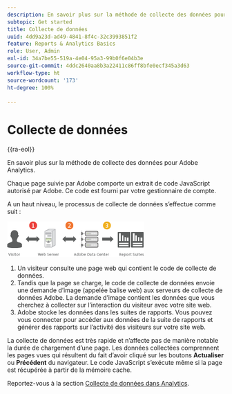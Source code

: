 ```yaml
---
description: En savoir plus sur la méthode de collecte des données pour Adobe Analytics.
subtopic: Get started
title: Collecte de données
uuid: 4dd9a23d-ad49-4841-8f4c-32c3993851f2
feature: Reports & Analytics Basics
role: User, Admin
exl-id: 34a7be55-519a-4e04-95a3-99b0f6e04b3e
source-git-commit: 4ddc2640aa8b3a22411c86ff8bfe0ecf345a3d63
workflow-type: ht
source-wordcount: '173'
ht-degree: 100%

---
```


# Collecte de données

{{ra-eol}}

En savoir plus sur la méthode de collecte des données pour Adobe Analytics.

Chaque page suivie par Adobe comporte un extrait de code JavaScript autorisé par Adobe. Ce code est fourni par votre gestionnaire de compte.

A un haut niveau, le processus de collecte de données s’effectue comme suit :

![](assets/data_collection.png)

1. Un visiteur consulte une page web qui contient le code de collecte de données.
1. Tandis que la page se charge, le code de collecte de données envoie une demande d’image (appelée balise web) aux serveurs de collecte de données Adobe. La demande d’image contient les données que vous cherchez à collecter sur l’interaction du visiteur avec votre site web.
1. Adobe stocke les données dans les suites de rapports. Vous pouvez vous connecter pour accéder aux données de la suite de rapports et générer des rapports sur l’activité des visiteurs sur votre site web.

La collecte de données est très rapide et n’affecte pas de manière notable la durée de chargement d’une page. Les données collectées comprennent les pages vues qui résultent du fait d’avoir cliqué sur les boutons **Actualiser** ou **Précédent** du navigateur. Le code JavaScript s’exécute même si la page est récupérée à partir de la mémoire cache.

Reportez-vous à la section [Collecte de données dans Analytics](/help/import/home.md).
